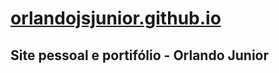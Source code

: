 # [orlandojsjunior.github.io](https://orlandojsjunior.github.io)

## Site pessoal e portifólio - Orlando Junior
